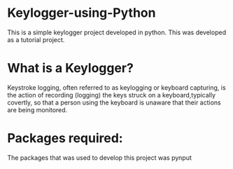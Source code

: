 # Keylogger-using-Python
This is a simple keylogger project developed in python. This was developed as a tutorial project.

# What is a Keylogger?
Keystroke logging, often referred to as keylogging or keyboard capturing, is the action of recording (logging) the keys struck on a keyboard,typically covertly, so that a person using the keyboard is unaware that their actions are being monitored.

# Packages required:
The packages that was used to develop this project was pynput
